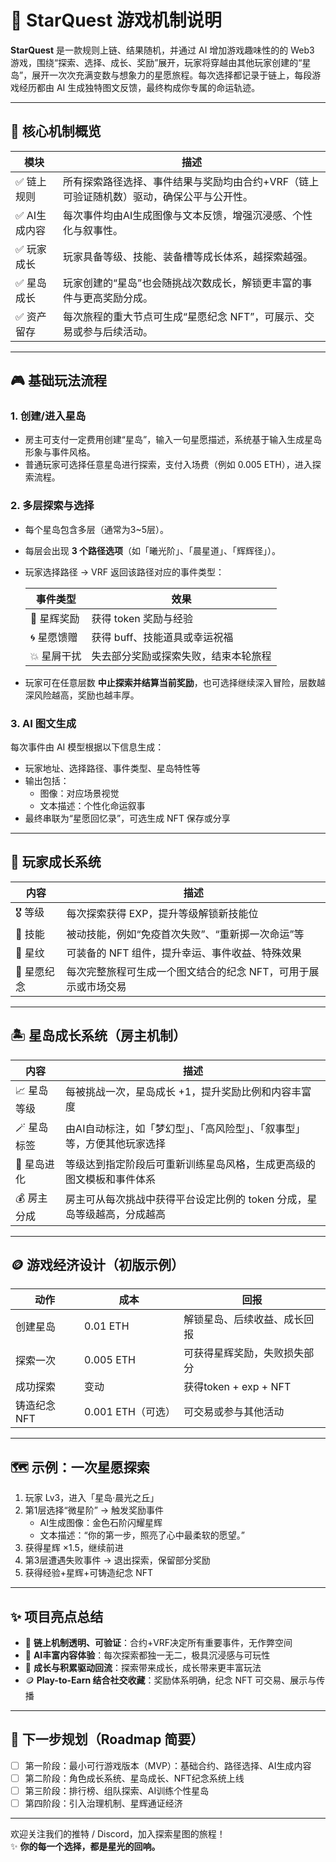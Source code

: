 # 🌟 StarQuest 游戏机制说明

**StarQuest** 是一款规则上链、结果随机，并通过 AI 增加游戏趣味性的的 Web3 游戏，围绕“探索、选择、成长、奖励”展开，玩家将穿越由其他玩家创建的“星岛”，展开一次次充满变数与想象力的星愿旅程。每次选择都记录于链上，每段游戏经历都由 AI 生成独特图文反馈，最终构成你专属的命运轨迹。

---

## 🧩 核心机制概览

| 模块        | 描述 |
|-------------|------|
| ✅ 链上规则 | 所有探索路径选择、事件结果与奖励均由合约+VRF（链上可验证随机数）驱动，确保公平与公开性。 |
| ✅ AI生成内容 | 每次事件均由AI生成图像与文本反馈，增强沉浸感、个性化与叙事性。 |
| ✅ 玩家成长 | 玩家具备等级、技能、装备槽等成长体系，越探索越强。 |
| ✅ 星岛成长 | 玩家创建的“星岛”也会随挑战次数成长，解锁更丰富的事件与更高奖励分成。 |
| ✅ 资产留存 | 每次旅程的重大节点可生成“星愿纪念 NFT”，可展示、交易或参与后续活动。 |

---

## 🎮 基础玩法流程

### 1. 创建/进入星岛

- 房主可支付一定费用创建“星岛”，输入一句星愿描述，系统基于输入生成星岛形象与事件风格。
- 普通玩家可选择任意星岛进行探索，支付入场费（例如 0.005 ETH），进入探索流程。

### 2. 多层探索与选择

- 每个星岛包含多层（通常为3~5层）。
- 每层会出现 **3 个路径选项**（如「曦光阶」、「晨星道」、「辉辉径」）。
- 玩家选择路径 → VRF 返回该路径对应的事件类型：

  | 事件类型 | 效果 |
  |----------|------|
  | 🌟 星辉奖励 | 获得 token 奖励与经验 |
  | 🌀 星愿馈赠 | 获得 buff、技能道具或幸运祝福 |
  | 💥 星屑干扰 | 失去部分奖励或探索失败，结束本轮旅程 |

- 玩家可在任意层数 **中止探索并结算当前奖励**，也可选择继续深入冒险，层数越深风险越高，奖励也越丰厚。

### 3. AI 图文生成

每次事件由 AI 模型根据以下信息生成：

- 玩家地址、选择路径、事件类型、星岛特性等
- 输出包括：
  - 图像：对应场景视觉
  - 文本描述：个性化命运叙事
- 最终串联为“星愿回忆录”，可选生成 NFT 保存或分享

---

## 🧬 玩家成长系统

| 内容 | 描述 |
|------|------|
| 🎖 等级 | 每次探索获得 EXP，提升等级解锁新技能位 |
| 🧠 技能 | 被动技能，例如“免疫首次失败”、“重新掷一次命运”等 |
| 💠 星纹 | 可装备的 NFT 组件，提升幸运、事件收益、特殊效果 |
| 📜 星愿纪念 | 每次完整旅程可生成一个图文结合的纪念 NFT，可用于展示或市场交易 |

---

## 🏝 星岛成长系统（房主机制）

| 内容 | 描述 |
|------|------|
| 📈 星岛等级 | 每被挑战一次，星岛成长 +1，提升奖励比例和内容丰富度 |
| 🪄 星岛标签 | 由AI自动标注，如「梦幻型」、「高风险型」、「叙事型」等，方便其他玩家选择 |
| 🎨 星岛进化 | 等级达到指定阶段后可重新训练星岛风格，生成更高级的图文模板和事件体系 |
| 💰 房主分成 | 房主可从每次挑战中获得平台设定比例的 token 分成，星岛等级越高，分成越高 |

---

## 🪙 游戏经济设计（初版示例）

| 动作 | 成本 | 回报 |
|------|------|------|
| 创建星岛 | 0.01 ETH | 解锁星岛、后续收益、成长回报 |
| 探索一次 | 0.005 ETH | 可获得星辉奖励，失败损失部分 |
| 成功探索 | 变动 | 获得token + exp + NFT |
| 铸造纪念NFT | 0.001 ETH（可选） | 可交易或参与其他活动 |

---

## 🗺 示例：一次星愿探索

1. 玩家 Lv3，进入「星岛·晨光之丘」
2. 第1层选择“微星阶” → 触发奖励事件
   - AI生成图像：金色石阶闪耀星辉
   - 文本描述：“你的第一步，照亮了心中最柔软的愿望。”
3. 获得星辉 ×1.5，继续前进
4. 第3层遭遇失败事件 → 退出探索，保留部分奖励
5. 获得经验+星辉+可铸造纪念 NFT

---

## ✨ 项目亮点总结

- 🔐 **链上机制透明、可验证**：合约+VRF决定所有重要事件，无作弊空间
- 🧠 **AI丰富内容体验**：每次探索都独一无二，极具沉浸感与可玩性
- 🧬 **成长与积累驱动回流**：探索带来成长，成长带来更丰富玩法
- 🪙 **Play-to-Earn 结合社交收藏**：奖励体系明确，纪念 NFT 可交易、展示与传播

---

## 📌 下一步规划（Roadmap 简要）

- [ ] 第一阶段：最小可行游戏版本（MVP）：基础合约、路径选择、AI生成内容
- [ ] 第二阶段：角色成长系统、星岛成长、NFT纪念系统上线
- [ ] 第三阶段：排行榜、组队探索、AI训练个性星岛
- [ ] 第四阶段：引入治理机制、星辉通证经济

---

欢迎关注我们的推特 / Discord，加入探索星图的旅程！  
✨ **你的每一个选择，都是星光的回响。**

